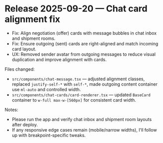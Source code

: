 # Release 2025-09-20 — Chat card alignment fix

- Fix: Align negotiation (offer) cards with message bubbles in chat inbox and shipment rooms.
- Fix: Ensure outgoing (sent) cards are right-aligned and match incoming card layout.
- UX: Removed sender avatar from outgoing messages to reduce visual duplication and improve alignment with cards.

Files changed:
- `src/components/chat-message.tsx` — adjusted alignment classes, replaced `justify-self-*` with `self-*`, made outgoing content container use `ml-auto` and controlled width.
- `src/components/chat-cards/card-renderer.tsx` — updated `BaseCard` container to `w-full max-w-[560px]` for consistent card width.

Notes:
- Please run the app and verify chat inbox and shipment room layouts after deploy.
- If any responsive edge cases remain (mobile/narrow widths), I'll follow up with breakpoint-specific tweaks.
